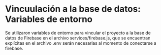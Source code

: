 # Vincuulación a la base de datos: Variables de entorno


Se utilizaron variables de entorno para vincular el proyecto a la base de datos de Firebase en el archivo services/firebase.js, que se encuentran explícitas en el archivo .env serán necesarias al momento de conectarse a firebase.


